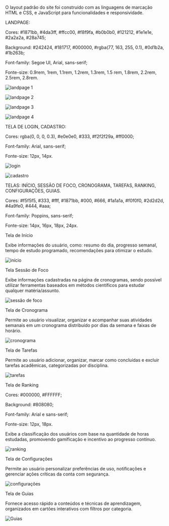 O layout padrão do site foi construído com as linguagens de marcação HTML e CSS, e JavaScript para funcionalidades e responsividade.

LANDPAGE:

Cores: #1871bb, #4da3ff, #ffcc00, #f8f9fa, #b0b0b0, #121212, #1e1e1e, #2a2a2a, #28a745; 

Background: #242424, #181717, #000000, #rgba(77, 163, 255, 0.1), #0d1b2a, #1b263b;

Font-family: Segoe UI, Arial, sans-serif;

Fonte-size: 0.9rem, 1rem, 1.1rem, 1.2rem, 1.3rem, 1.5 rem, 1.8rem, 2.2rem, 2.5rem, 2.8rem.

![landpage 1](https://github.com/user-attachments/assets/5f5af551-4a1c-48ec-9291-0895bf5ab2f6)

![landpage 2](https://github.com/user-attachments/assets/c16f5690-040d-4920-85da-e7f065aac3e4)

![landpage 3](https://github.com/user-attachments/assets/86546107-dc9d-4ac8-ae4c-f58260d4ec60)

![landpage 4](https://github.com/user-attachments/assets/74ce4f93-54a3-4323-bcfe-2e71a402dff9)


TELA DE LOGIN, CADASTRO:

Cores: rgba(0, 0, 0, 0.3), #e0e0e0, #333, #f2f2f29a, #ff0000;

Font-family: Arial, sans-serif;

Fonte-size: 12px, 14px.

![login](https://github.com/user-attachments/assets/0d0c8cf1-88ce-43b9-9731-5991116bb66f)


![cadastro](https://github.com/user-attachments/assets/d390983e-fcab-482f-91ab-7916089cf149)


TELAS: INÍCIO, SESSÃO DE FOCO, CRONOGRAMA, TAREFAS, RANKING, CONFIGURAÇÕES, GUIAS. 

Cores: #f5f5f5, #333, #fff, #1871bb, #000, #666, #1a1a1a,  #f0f0f0, #2d2d2d, #4a9fe0, #444, #aaa;

Font-family: Poppins, sans-serif;

Fonte-size: 14px, 16px, 18px, 24px.

Tela de Início

Exibe informações do usuário, como: resumo do dia, progresso semanal, tempo de estudo programado, recomendações para otimizar o estudo.

![início](https://github.com/user-attachments/assets/5129cdf0-1969-427e-b46c-3e57f9ddcdc2)

Tela Sessão de Foco

Exibe informações cadastradas na página de cronogramas, sendo possível utilizar ferramentas baseados em métodos científicos para estudar qualquer matéria/assunto. 

![sessão de foco](https://github.com/user-attachments/assets/c217479c-eec6-4484-bb91-5aea2f7efc9b)

Tela de Cronograma

Permite ao usuário visualizar, organizar e acompanhar suas atividades semanais em um cronograma distribuído por dias da semana e faixas de horário.

![cronograma](https://github.com/user-attachments/assets/856f9724-8b6d-4601-bd74-361bfae84121)

Tela de Tarefas

Permite ao usuário adicionar, organizar, marcar como concluídas e excluir tarefas acadêmicas, categorizadas por disciplina.

![tarefas](https://github.com/user-attachments/assets/43b59584-950e-4ad7-8710-b7791f30ff50)

Tela de Ranking

Cores: #000000, #FFFFFF;

Background: #808080;

Font-family: Arial e sans-serif;

Fonte-size: 12px, 18px.

Exibe a classificação dos usuários com base na quantidade de horas estudadas, promovendo gamificação e incentivo ao progresso contínuo.

![ranking](https://github.com/user-attachments/assets/0e18419c-5485-493a-b578-db3994ce1da1)

Tela de Configurações

Permite ao usuário personalizar preferências de uso, notificações e gerenciar ações críticas da conta com segurança.

![configurações](https://github.com/user-attachments/assets/18994e00-3140-47b9-86c6-e2279b569f08)

Tela de Guias

Fornece acesso rápido a conteúdos e técnicas de aprendizagem, organizados em cartões interativos com filtros por categoria.

![Guias](https://github.com/user-attachments/assets/e8708eb9-5ccc-4f23-8aec-db33c11ec675)



